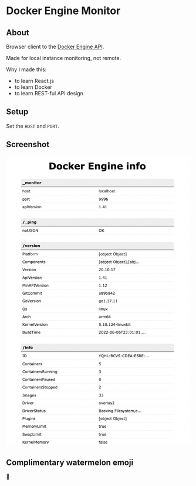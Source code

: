# Docker Engine Monitor

## About

Browser client to the [Docker Engine API](https://docs.docker.com/engine/api).

Made for local instance monitoring, not remote.

Why I made this:
- to learn React.js
- to learn Docker
- to learn REST-ful API design

## Setup

Set the `HOST` and `PORT`.

## Screenshot

![Screenshot](screenshot.png "Screenshot")

## Complimentary watermelon emoji

🍉